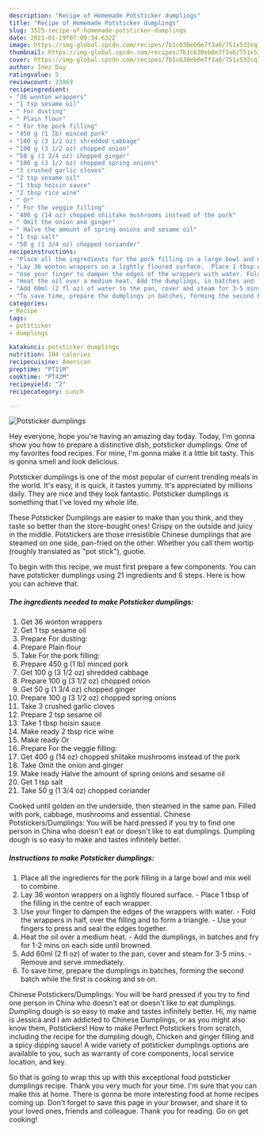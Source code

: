 ```yaml
---
description: "Recipe of Homemade Potsticker dumplings"
title: "Recipe of Homemade Potsticker dumplings"
slug: 3525-recipe-of-homemade-potsticker-dumplings
date: 2021-01-19T07:09:34.632Z
image: https://img-global.cpcdn.com/recipes/7b1c630eb0e7f3a6/751x532cq70/potsticker-dumplings-recipe-main-photo.jpg
thumbnail: https://img-global.cpcdn.com/recipes/7b1c630eb0e7f3a6/751x532cq70/potsticker-dumplings-recipe-main-photo.jpg
cover: https://img-global.cpcdn.com/recipes/7b1c630eb0e7f3a6/751x532cq70/potsticker-dumplings-recipe-main-photo.jpg
author: Inez Day
ratingvalue: 5
reviewcount: 33869
recipeingredient:
- "36 wonton wrappers"
- "1 tsp sesame oil"
- " For dusting"
- " Plain flour"
- " For the pork filling"
- "450 g (1 lb) minced pork"
- "100 g (3 1/2 oz) shredded cabbage"
- "100 g (3 1/2 oz) chopped onion"
- "50 g (1 3/4 oz) chopped ginger"
- "100 g (3 1/2 oz) chopped spring onions"
- "3 crushed garlic cloves"
- "2 tsp sesame oil"
- "1 tbsp hoisin sauce"
- "2 tbsp rice wine"
- " Or"
- " For the veggie filling"
- "400 g (14 oz) chopped shiitake mushrooms instead of the pork"
- " Omit the onion and ginger"
- " Halve the amount of spring onions and sesame oil"
- "1 tsp salt"
- "50 g (1 3/4 oz) chopped coriander"
recipeinstructions:
- "Place all the ingredients for the pork filling in a large bowl and mix well to combine."
- "Lay 36 wonton wrappers on a lightly floured surface.  Place 1 tbsp of the filling in the centre of each wrapper."
- "Use your finger to dampen the edges of the wrappers with water. Fold the wrappers in half, over the filling and to form a triangle. Use your fingers to press and seal the edges together."
- "Heat the oil over a medium heat. Add the dumplings, in batches and fry for 1-2 mins on each side until browned."
- "Add 60ml (2 fl oz) of water to the pan, cover and steam for 3-5 mins. Remove and serve immediately."
- "To save time, prepare the dumplings in batches, forming the second batch while the first is cooking and so on."
categories:
- Recipe
tags:
- potsticker
- dumplings

katakunci: potsticker dumplings 
nutrition: 104 calories
recipecuisine: American
preptime: "PT11M"
cooktime: "PT42M"
recipeyield: "2"
recipecategory: Lunch

---
```



![Potsticker dumplings](https://img-global.cpcdn.com/recipes/7b1c630eb0e7f3a6/751x532cq70/potsticker-dumplings-recipe-main-photo.jpg)

Hey everyone, hope you're having an amazing day today. Today, I'm gonna show you how to prepare a distinctive dish, potsticker dumplings. One of my favorites food recipes. For mine, I'm gonna make it a little bit tasty. This is gonna smell and look delicious.

Potsticker dumplings is one of the most popular of current trending meals in the world. It's easy, it is quick, it tastes yummy. It's appreciated by millions daily. They are nice and they look fantastic. Potsticker dumplings is something that I've loved my whole life.

These Potsticker Dumplings are easier to make than you think, and they taste so better than the store-bought ones! Crispy on the outside and juicy in the middle. Potstickers are those irresistible Chinese dumplings that are steamed on one side, pan-fried on the other. Whether you call them wortip (roughly translated as &#34;pot stick&#34;), guotie.


To begin with this recipe, we must first prepare a few components. You can have potsticker dumplings using 21 ingredients and 6 steps. Here is how you can achieve that.

<!--inarticleads1-->

##### The ingredients needed to make Potsticker dumplings:

1. Get 36 wonton wrappers
1. Get 1 tsp sesame oil
1. Prepare  For dusting:
1. Prepare  Plain flour
1. Take  For the pork filling:
1. Prepare 450 g (1 lb) minced pork
1. Get 100 g (3 1/2 oz) shredded cabbage
1. Prepare 100 g (3 1/2 oz) chopped onion
1. Get 50 g (1 3/4 oz) chopped ginger
1. Prepare 100 g (3 1/2 oz) chopped spring onions
1. Take 3 crushed garlic cloves
1. Prepare 2 tsp sesame oil
1. Take 1 tbsp hoisin sauce
1. Make ready 2 tbsp rice wine
1. Make ready  Or
1. Prepare  For the veggie filling:
1. Get 400 g (14 oz) chopped shiitake mushrooms instead of the pork
1. Take  Omit the onion and ginger
1. Make ready  Halve the amount of spring onions and sesame oil
1. Get 1 tsp salt
1. Take 50 g (1 3/4 oz) chopped coriander


Cooked until golden on the underside, then steamed in the same pan. Filled with pork, cabbage, mushrooms and essential. Chinese Potstickers/Dumplings: You will be hard pressed if you try to find one person in China who doesn&#39;t eat or doesn&#39;t like to eat dumplings. Dumpling dough is so easy to make and tastes infinitely better. 

<!--inarticleads2-->

##### Instructions to make Potsticker dumplings:

1. Place all the ingredients for the pork filling in a large bowl and mix well to combine.
1. Lay 36 wonton wrappers on a lightly floured surface.  - Place 1 tbsp of the filling in the centre of each wrapper.
1. Use your finger to dampen the edges of the wrappers with water. - Fold the wrappers in half, over the filling and to form a triangle. - Use your fingers to press and seal the edges together.
1. Heat the oil over a medium heat. - Add the dumplings, in batches and fry for 1-2 mins on each side until browned.
1. Add 60ml (2 fl oz) of water to the pan, cover and steam for 3-5 mins. - Remove and serve immediately.
1. To save time, prepare the dumplings in batches, forming the second batch while the first is cooking and so on.


Chinese Potstickers/Dumplings: You will be hard pressed if you try to find one person in China who doesn&#39;t eat or doesn&#39;t like to eat dumplings. Dumpling dough is so easy to make and tastes infinitely better. Hi, my name is Jessica and I am addicted to Chinese Dumplings, or as you might also know them, Potstickers! How to make Perfect Potstickers from scratch, including the recipe for the dumpling dough, Chicken and ginger filling and a spicy dipping sauce! A wide variety of potsticker dumplings options are available to you, such as warranty of core components, local service location, and key. 

So that is going to wrap this up with this exceptional food potsticker dumplings recipe. Thank you very much for your time. I'm sure that you can make this at home. There is gonna be more interesting food at home recipes coming up. Don't forget to save this page in your browser, and share it to your loved ones, friends and colleague. Thank you for reading. Go on get cooking!
